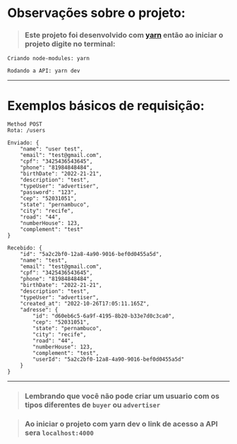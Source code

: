 # Observações sobre o projeto:

> ### Este projeto foi desenvolvido com [yarn](https://yarnpkg.com/getting-started/usage) então ao iniciar o projeto digite no terminal:

    Criando node-modules: yarn

    Rodando a API: yarn dev

---

# Exemplos básicos de requisição:

    Method POST
    Rota: /users

    Enviado: {
        "name": "user test",
        "email": "test@gmail.com",
        "cpf": "3425436543645",
        "phone": "81984848484",
        "birthDate": "2022-21-21",
        "description": "test",
        "typeUser": "advertiser",
        "password": "123",
        "cep": "52031051",
        "state": "pernambuco",
        "city": "recife",
        "road": "44",
        "numberHouse": 123,
        "complement": "test"
    }

    Recebido: {
        "id": "5a2c2bf0-12a8-4a90-9016-bef0d0455a5d",
        "name": "test",
        "email": "test@gmail.com",
        "cpf": "3425436543645",
        "phone": "81984848484",
        "birthDate": "2022-21-21",
        "description": "test",
        "typeUser": "advertiser",
        "created_at": "2022-10-26T17:05:11.165Z",
        "adresse": {
            "id": "d60eb6c5-6a9f-4195-8b20-b33e7d0c3ca0",
            "cep": "52031051",
            "state": "pernambuco",
            "city": "recife",
            "road": "44",
            "numberHouse": 123,
            "complement": "test",
            "userId": "5a2c2bf0-12a8-4a90-9016-bef0d0455a5d"
        }
    }

---

> ### Lembrando que você não pode criar um usuario com os tipos diferentes de `buyer` ou `advertiser`

> ### Ao iniciar o projeto com yarn dev o link de acesso a API sera `localhost:4000`
